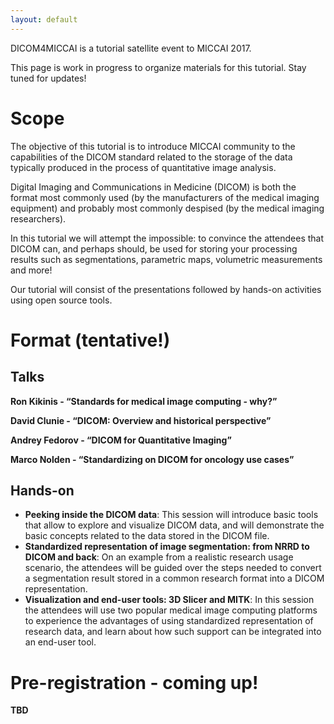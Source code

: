 ```yaml
---
layout: default
---
```


DICOM4MICCAI is a tutorial satellite event to MICCAI 2017.

This page is work in progress to organize materials for this tutorial. Stay tuned for updates!

# [](#scope)Scope

The objective of this tutorial is to introduce MICCAI community to the capabilities of the DICOM standard related to the storage of the data typically produced in the process of quantitative image analysis.

Digital Imaging and Communications in Medicine (DICOM) is both the format most commonly used (by the manufacturers of the medical imaging equipment) and probably most commonly despised (by the medical imaging researchers).

In this tutorial we will attempt the impossible: to convince the attendees that DICOM can, and perhaps should, be used for storing your processing results such as segmentations, parametric maps, volumetric measurements and more!

Our tutorial will consist of the presentations followed by hands-on activities
using open source tools.

# [](#format)Format (tentative!)

## [](#talks)Talks

**Ron Kikinis - “Standards for medical image computing - why?”**

**David Clunie - “DICOM: Overview and historical perspective”**

**Andrey Fedorov - “DICOM for Quantitative Imaging”**

**Marco Nolden - “Standardizing on DICOM for oncology use cases”**

## [](#handson)Hands-on

* **Peeking inside the DICOM data**: This session will introduce basic tools that allow to explore and visualize DICOM data, and will demonstrate the basic concepts related to the data stored in the DICOM file.
* **Standardized representation of image segmentation: from NRRD to DICOM and back**: On an example from a realistic research usage scenario, the attendees will be guided over the steps needed to convert a segmentation result stored in a common research format into a DICOM representation.
* **Visualization and end-user tools: 3D Slicer and MITK**: In this session the attendees will use two popular medical image computing platforms to experience the advantages of using standardized representation of research data, and learn about how such support can be integrated into an end-user tool.

# [](#preregister)Pre-registration - coming up!

**TBD**
